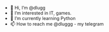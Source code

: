 - 👋 Hi, I’m @dlugg
- 👀 I’m interested in IT, games.
- 🌱 I’m currently learning Python
- 📫 How to reach me @dluggg - my telegram
<!---
dlugg/dlugg is a ✨ special ✨ repository because its `README.md` (this file) appears on your GitHub profile.
You can click the Preview link to take a look at your changes.
--->
